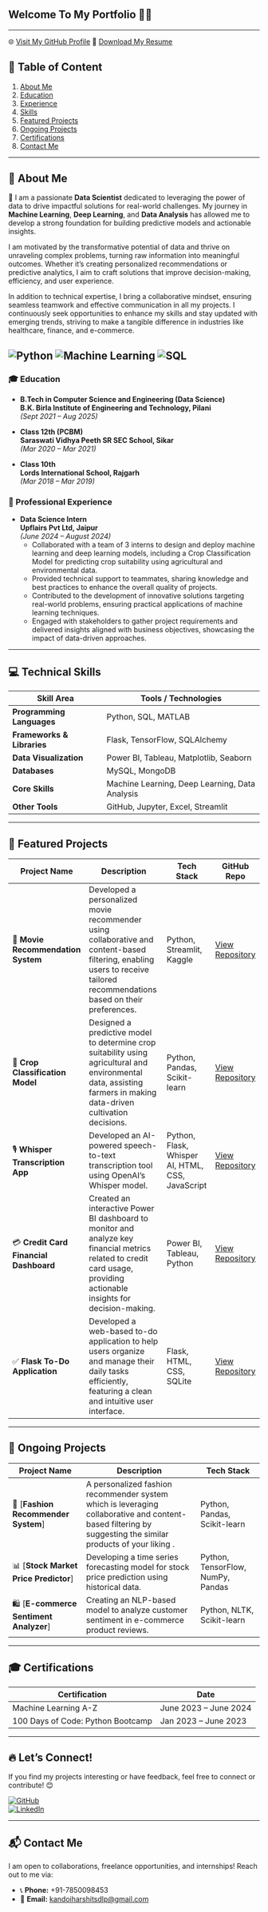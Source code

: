 ## **Welcome To My Portfolio**   👨‍💻  


---

🌐 [Visit My GitHub Profile](https://github.com/Harshit-Kandoi)
📄 [Download My Resume](https://github.com/Harshit-Kandoi/Portfolio/assets/Resume.pdf)

## 🌟 Table of Content
1. [About Me](#-about-me)
2. [Education](#education)
3. [Experience](#experience)
4. [Skills](#-technical-skills)  
5. [Featured Projects](#-featured-projects)  
6. [Ongoing Projects](#-ongoing-projects)  
7. [Certifications](#-certifications)  
8. [Contact Me](#-contact-me)  

---

## 🙋 About Me  

🚀 I am a passionate **Data Scientist** dedicated to leveraging the power of data to drive impactful solutions for real-world challenges. My journey in **Machine Learning**, **Deep Learning**, and **Data Analysis** has allowed me to develop a strong foundation for building predictive models and actionable insights.

I am motivated by the transformative potential of data and thrive on unraveling complex problems, turning raw information into meaningful outcomes. Whether it’s creating personalized recommendations or predictive analytics, I aim to craft solutions that improve decision-making, efficiency, and user experience.

In addition to technical expertise, I bring a collaborative mindset, ensuring seamless teamwork and effective communication in all my projects. I continuously seek opportunities to enhance my skills and stay updated with emerging trends, striving to make a tangible difference in industries like healthcare, finance, and e-commerce.

![Python](https://img.shields.io/badge/Python-Expert-brightgreen) ![Machine Learning](https://img.shields.io/badge/Machine%20Learning-Enthusiast-blue) ![SQL](https://img.shields.io/badge/SQL-Intermediate-yellow)  
---

### 🎓 Education  
- **B.Tech in Computer Science and Engineering (Data Science)**  
  **B.K. Birla Institute of Engineering and Technology, Pilani**  
  *(Sept 2021 – Aug 2025)*  

- **Class 12th (PCBM)**  
  **Saraswati Vidhya Peeth SR SEC School, Sikar**  
  *(Mar 2020 – Mar 2021)*  

- **Class 10th**  
  **Lords International School, Rajgarh**  
  *(Mar 2018 – Mar 2019)*   

### 💼 Professional Experience  
- **Data Science Intern**  
  **Upflairs Pvt Ltd, Jaipur**  
  *(June 2024 – August 2024)*  
  - Collaborated with a team of 3 interns to design and deploy machine learning and deep learning models, including a Crop Classification Model for predicting crop suitability using agricultural and environmental data.
  - Provided technical support to teammates, sharing knowledge and best practices to enhance the overall quality of projects.
  - Contributed to the development of innovative solutions targeting real-world problems, ensuring practical applications of machine learning techniques.
  - Engaged with stakeholders to gather project requirements and delivered insights aligned with business objectives, showcasing the impact of data-driven approaches. 

---

## 💻 Technical Skills  
| **Skill Area**             | **Tools / Technologies**                                 |  
|----------------------------|--------------------------------------------------------|  
| **Programming Languages**  | Python, SQL, MATLAB                                    |  
| **Frameworks & Libraries** | Flask, TensorFlow, SQLAlchemy                          |  
| **Data Visualization**     | Power BI, Tableau, Matplotlib, Seaborn                |  
| **Databases**              | MySQL, MongoDB                                        |  
| **Core Skills**            | Machine Learning, Deep Learning, Data Analysis        |  
| **Other Tools**            | GitHub, Jupyter, Excel, Streamlit                     |  

---

## 📂 Featured Projects  

| **Project Name**                  | **Description**                                                                                                                                                  | **Tech Stack**                        | **GitHub Repo**                                                                            |  
|-----------------------------------|------------------------------------------------------------------------------------------------------------------------------------------------------------------|---------------------------------------|-------------------------------------------------------------------------------------------|  
| 🎥 **Movie Recommendation System** | Developed a personalized movie recommender using collaborative and content-based filtering, enabling users to receive tailored recommendations based on their preferences. | Python, Streamlit, Kaggle             | [View Repository](https://github.com/Harshit-Kandoi/movie-recommender)                    |  
| 🌱 **Crop Classification Model**   | Designed a predictive model to determine crop suitability using agricultural and environmental data, assisting farmers in making data-driven cultivation decisions. | Python, Pandas, Scikit-learn          | [View Repository](https://github.com/Harshit-Kandoi/crops)                                |  
| 🎙️ **Whisper Transcription App**| Developed an AI-powered speech-to-text transcription tool using OpenAI’s Whisper model.   |Python, Flask, Whisper AI, HTML, CSS, JavaScript| [View Repository](https://github.com/Harshit-Kandoi/Transcription)             |  
| 💳 **Credit Card Financial Dashboard** | Created an interactive Power BI dashboard to monitor and analyze key financial metrics related to credit card usage, providing actionable insights for decision-making. | Power BI, Tableau, Python             | [View Repository](https://github.com/Harshit-Kandoi/Credit-Card-Financial-Dashboard)      |  
| ✅ **Flask To-Do Application**     | Developed a web-based to-do application to help users organize and manage their daily tasks efficiently, featuring a clean and intuitive user interface.           | Flask, HTML, CSS, SQLite              | [View Repository](https://github.com/Harshit-Kandoi/flask---Todo-website)                 |  

---

## 🔄 Ongoing Projects  

| **Project Name**                     | **Description**                                                                                                           | **Tech Stack**                        |  
|--------------------------------------|---------------------------------------------------------------------------------------------------------------------------|---------------------------------------|  
| 🤖 [**Fashion Recommender System**] | A personalized fashion recommender system which is leveraging collaborative and content-based filtering by suggesting the similar products of your liking .                                               | Python, Pandas, Scikit-learn          |  
| 📊 [**Stock Market Price Predictor**] | Developing a time series forecasting model for stock price prediction using historical data.                               | Python, TensorFlow, NumPy, Pandas     |  
| 🛍️ [**E-commerce Sentiment Analyzer**] | Creating an NLP-based model to analyze customer sentiment in e-commerce product reviews.                                   | Python, NLTK, Scikit-learn            |  

---

## 🎓 Certifications  

| **Certification**                      | **Date**             |  
|---------------------------------------|---------------------|  
| Machine Learning A-Z                  | June 2023 – June 2024 |  
| 100 Days of Code: Python Bootcamp     | Jan 2023 – June 2023  |  

---

## 🔥 Let’s Connect!  

If you find my projects interesting or have feedback, feel free to connect or contribute! 😊

[![GitHub](https://img.shields.io/badge/Visit-My%20GitHub-black)](https://github.com/Harshit-Kandoi)  
[![LinkedIn](https://img.shields.io/badge/Connect-On%20LinkedIn-blue)](https://www.linkedin.com/in/harshit-kandoi/)  

---

## 📬 Contact Me  

I am open to collaborations, freelance opportunities, and internships! Reach out to me via:  

- 📞 **Phone:** +91-7850098453  
- 📧 **Email:** [kandoiharshitsdlp@gmail.com](mailto:kandoiharshitsdlp@gmail.com)  
